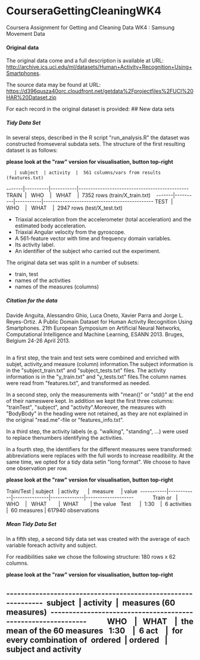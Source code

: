 # CourseraGettingCleaningWK4
Coursera Assignment for Getting and Cleaning Data WK4 : Samsung Movement Data


#### Original data
The original data come and a full description is available at URL: http://archive.ics.uci.edu/ml/datasets/Human+Activity+Recognition+Using+Smartphones. 

The source data may be found at URL:
https://d396qusza40orc.cloudfront.net/getdata%2Fprojectfiles%2FUCI%20HAR%20Dataset.zip 

For each record in the original dataset is provided: ## New data sets

##### Tidy Data Set
In several steps, described in the R script "run_analysis.R" the dataset was constructed fromseveral subdata sets. The structure of the first resulting dataset is as follows: 

**please look at the "raw" version for visualisation, button top-right**


       | subject  | activity  |  561 columns/vars from results (features.txt) 
-------|----------|-----------|----------------------------------------------
TRAIN  |   WHO    |   WHAT    |  7352 rows (train/X_train.txt)    
-------|----------|-----------|----------------------------------------------
TEST   |   WHO    |   WHAT    |  2947 rows (test/X_test.txt)    


- Triaxial acceleration from the accelerometer (total acceleration) and the estimated body acceleration. 
- Triaxial Angular velocity from the gyroscope. 
- A 561-feature vector with time and frequency domain variables. 
- Its activity label. 
- An identifier of the subject who carried out the experiment. 

The original data set was split in a number of subsets: 
- train, test
- names of the activities
- names of the measures (columns)


##### Citation for the data
Davide Anguita, Alessandro Ghio, Luca Oneto, Xavier Parra and Jorge L. Reyes-Ortiz. A Public Domain Dataset for Human Activity Recognition Using Smartphones. 21th European Symposium on Artificial Neural Networks, Computational Intelligence and Machine Learning, ESANN 2013. Bruges, Belgium 24-26 April 2013. 

##

In a first step, the train and test sets were combined and enriched with subjet, activity,and measure (column) information.The subject information is in the "subject_train.txt" and "subject_tests.txt" files. The activity information is in the "y_train.txt" and "y_tests.txt" files.The column names were read from "features.txt", and transformed as needed.

In a second step, only the measurements with "mean()" or "std()" at the end of their nameswere kept. In addition we kept the first three columns: "trainTest", "subject", and "activity".Moreover, the measures with "BodyBody" in the heading were not retained, as they are not explained in the original "read.me"-file or "features_info.txt". 

In a third step, the activity labels (e.g. "walking", "standing", ...) were used to replace thenumbers identifying the activities.  

In a fourth step, the identifiers for the different measures were transformed: abbreviations were replaces with the full words to increase readibility. At the same time, we opted for a tidy data setin "long format". We choose to have one observation per row. 

**please look at the "raw" version for visualisation, button top-right**


Train/Test |  subject   | activity      |  measure     | value 
-----------|------------|---------------|--------------|--------------------            
Train or   |    WHO     |   WHAT        |  WHAT        | the value  
Test       |    1:30    |  6 activities |  60 measures | 617940 observations            


##### Mean Tidy Data Set 

In a fifth step, a second tidy data set was created with the average of each variable foreach activity and subject.

For readibilities sake we chose the following structure: 180 rows x 62 columns. 

**please look at the "raw" version for visualisation, button top-right**

-------------------------------------------------------------  
subject  | activity  |  measures (60 measures) 
-------------------------------------------------------------           
  WHO    |   WHAT    |  the mean of the 60 measures  
 1:30    |  6 act    |  for every combination of 
ordered  | ordered   |  subject and activity     
-------------------------------------------------------------
